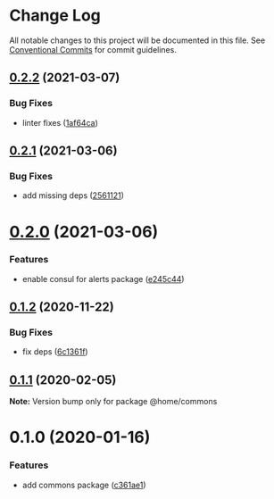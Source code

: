 # Change Log

All notable changes to this project will be documented in this file.
See [Conventional Commits](https://conventionalcommits.org) for commit guidelines.

## [0.2.2](https://github.com/mariusz-kabala/homeAutomation/compare/@home/commons@0.2.1...@home/commons@0.2.2) (2021-03-07)


### Bug Fixes

* linter fixes ([1af64ca](https://github.com/mariusz-kabala/homeAutomation/commit/1af64cabb2e40797838c1a2337fb7c34ac9b4b54))





## [0.2.1](https://github.com/mariusz-kabala/homeAutomation/compare/@home/commons@0.2.0...@home/commons@0.2.1) (2021-03-06)


### Bug Fixes

* add missing deps ([2561121](https://github.com/mariusz-kabala/homeAutomation/commit/25611211509d83b93001160009e56bbc9033a7d9))





# [0.2.0](https://github.com/mariusz-kabala/homeAutomation/compare/@home/commons@0.1.2...@home/commons@0.2.0) (2021-03-06)


### Features

* enable consul for alerts package ([e245c44](https://github.com/mariusz-kabala/homeAutomation/commit/e245c44c21b9a140db017d628170df7a2930f44f))





## [0.1.2](https://github.com/mariusz-kabala/homeAutomation/compare/@home/commons@0.1.1...@home/commons@0.1.2) (2020-11-22)


### Bug Fixes

* fix deps ([6c1361f](https://github.com/mariusz-kabala/homeAutomation/commit/6c1361ff7b01bb85ab4521cb4a83e34429d6fbd6))





## [0.1.1](https://github.com/mariusz-kabala/homeAutomation/compare/@home/commons@0.1.0...@home/commons@0.1.1) (2020-02-05)

**Note:** Version bump only for package @home/commons





# 0.1.0 (2020-01-16)


### Features

* add commons package ([c361ae1](https://github.com/mariusz-kabala/homeAutomation/commit/c361ae14b93a6b2c3c86e4f5f785be2c48fb8e73))
